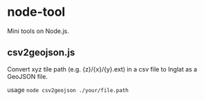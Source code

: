 # node-tool
Mini tools on Node.js.

## csv2geojson.js
Convert xyz tile path (e.g. {z}/{x}/{y}.ext) in a csv file to lnglat as a GeoJSON file. 

usage
```node csv2geojson ./your/file.path```


